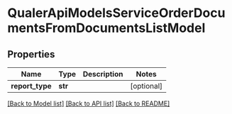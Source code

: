 # QualerApiModelsServiceOrderDocumentsFromDocumentsListModel

## Properties
Name | Type | Description | Notes
------------ | ------------- | ------------- | -------------
**report_type** | **str** |  | [optional] 

[[Back to Model list]](../README.md#documentation-for-models) [[Back to API list]](../README.md#documentation-for-api-endpoints) [[Back to README]](../README.md)

